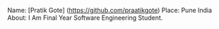 Name: [Pratik Gote] (https://github.com/praatikgote)
Place: Pune India
About: I Am Final Year Software Engineering Student.

